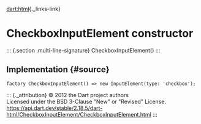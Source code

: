 [dart:html](../../dart-html/dart-html-library){._links-link}

CheckboxInputElement constructor
================================

::: {.section .multi-line-signature}
CheckboxInputElement()
:::

Implementation {#source}
--------------

``` {.language-dart data-language="dart"}
factory CheckboxInputElement() => new InputElement(type: 'checkbox');
```

::: {._attribution}
© 2012 the Dart project authors\
Licensed under the BSD 3-Clause \"New\" or \"Revised\" License.\
<https://api.dart.dev/stable/2.18.5/dart-html/CheckboxInputElement/CheckboxInputElement.html>
:::
